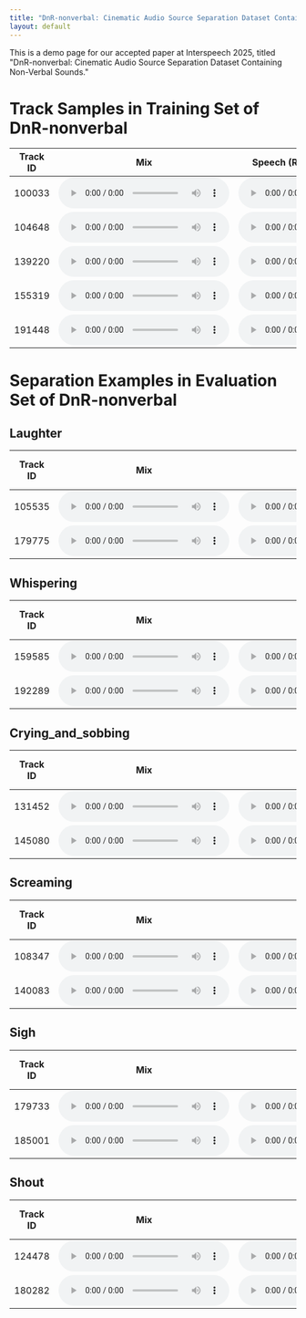 ```yaml
---
title: "DnR-nonverbal: Cinematic Audio Source Separation Dataset Containing Non-Verbal Sounds"
layout: default
---
```


This is a demo page for our accepted paper at Interspeech 2025, titled "DnR-nonverbal: Cinematic Audio Source Separation Dataset Containing Non-Verbal Sounds."

# Track Samples in Training Set of DnR-nonverbal

| Track ID | Mix | Speech (Reading + Non-Verbal) | Music | Effect |
|:-:|:-:|:-:|:-:|:-:|
| 100033 | <audio controls src="samples/100033/mix.wav"></audio> | <audio controls src="samples/100033/speech.wav"></audio> | <audio controls src="samples/100033/music.wav"></audio> | <audio controls src="samples/100033/sfx.wav"></audio> |
| 104648 | <audio controls src="samples/104648/mix.wav"></audio> | <audio controls src="samples/104648/speech.wav"></audio> | <audio controls src="samples/104648/music.wav"></audio> | <audio controls src="samples/104648/sfx.wav"></audio> |
| 139220 | <audio controls src="samples/139220/mix.wav"></audio> | <audio controls src="samples/139220/speech.wav"></audio> | <audio controls src="samples/139220/music.wav"></audio> | <audio controls src="samples/139220/sfx.wav"></audio> |
| 155319 | <audio controls src="samples/155319/mix.wav"></audio> | <audio controls src="samples/155319/speech.wav"></audio> | <audio controls src="samples/155319/music.wav"></audio> | <audio controls src="samples/155319/sfx.wav"></audio> |
| 191448 | <audio controls src="samples/191448/mix.wav"></audio> | <audio controls src="samples/191448/speech.wav"></audio> | <audio controls src="samples/191448/music.wav"></audio> | <audio controls src="samples/191448/sfx.wav"></audio> |

# Separation Examples in Evaluation Set of DnR-nonverbal

## Laughter

| Track ID | Mix | Target | Model Trained by DnR-v2 <br> (Conventional) | Model Trained by DnR-v2 + DnR-nonverbal <br> (Proposed) |
|:-:|:-:|:-:|:-:|:-:|
| 105535 | <audio controls src="examples/105535/mix.wav"></audio> | <audio controls src="examples/105535/speech.wav"></audio> | <audio controls src="examples/105535/speech_dnr-v2.wav"></audio> | <audio controls src="examples/105535/speech_dnr-v2+nonverbal.wav"></audio> |
| 179775 | <audio controls src="examples/179775/mix.wav"></audio> | <audio controls src="examples/179775/speech.wav"></audio> | <audio controls src="examples/179775/speech_dnr-v2.wav"></audio> | <audio controls src="examples/179775/speech_dnr-v2+nonverbal.wav"></audio> |

## Whispering

| Track ID | Mix | Target | Model Trained by DnR-v2 <br> (Conventional) | Model Trained by DnR-v2 + DnR-nonverbal <br> (Proposed) |
|:-:|:-:|:-:|:-:|:-:|
| 159585 | <audio controls src="examples/159585/mix.wav"></audio> | <audio controls src="examples/159585/speech.wav"></audio> | <audio controls src="examples/159585/speech_dnr-v2.wav"></audio> | <audio controls src="examples/159585/speech_dnr-v2+nonverbal.wav"></audio> |
| 192289 | <audio controls src="examples/192289/mix.wav"></audio> | <audio controls src="examples/192289/speech.wav"></audio> | <audio controls src="examples/192289/speech_dnr-v2.wav"></audio> | <audio controls src="examples/192289/speech_dnr-v2+nonverbal.wav"></audio> |

## Crying_and_sobbing

| Track ID | Mix | Target | Model Trained by DnR-v2 <br> (Conventional) | Model Trained by DnR-v2 + DnR-nonverbal <br> (Proposed) |
|:-:|:-:|:-:|:-:|:-:|
| 131452 | <audio controls src="examples/131452/mix.wav"></audio> | <audio controls src="examples/131452/speech.wav"></audio> | <audio controls src="examples/131452/speech_dnr-v2.wav"></audio> | <audio controls src="examples/131452/speech_dnr-v2+nonverbal.wav"></audio> |
| 145080 | <audio controls src="examples/145080/mix.wav"></audio> | <audio controls src="examples/145080/speech.wav"></audio> | <audio controls src="examples/145080/speech_dnr-v2.wav"></audio> | <audio controls src="examples/145080/speech_dnr-v2+nonverbal.wav"></audio> |

## Screaming

| Track ID | Mix | Target | Model Trained by DnR-v2 <br> (Conventional) | Model Trained by DnR-v2 + DnR-nonverbal <br> (Proposed) |
|:-:|:-:|:-:|:-:|:-:|
| 108347 | <audio controls src="examples/108347/mix.wav"></audio> | <audio controls src="examples/108347/speech.wav"></audio> | <audio controls src="examples/108347/speech_dnr-v2.wav"></audio> | <audio controls src="examples/108347/speech_dnr-v2+nonverbal.wav"></audio> |
| 140083 | <audio controls src="examples/140083/mix.wav"></audio> | <audio controls src="examples/140083/speech.wav"></audio> | <audio controls src="examples/140083/speech_dnr-v2.wav"></audio> | <audio controls src="examples/140083/speech_dnr-v2+nonverbal.wav"></audio> |

## Sigh

| Track ID | Mix | Target | Model Trained by DnR-v2 <br> (Conventional) | Model Trained by DnR-v2 + DnR-nonverbal <br> (Proposed) |
|:-:|:-:|:-:|:-:|:-:|
| 179733 | <audio controls src="examples/179733/mix.wav"></audio> | <audio controls src="examples/179733/speech.wav"></audio> | <audio controls src="examples/179733/speech_dnr-v2.wav"></audio> | <audio controls src="examples/179733/speech_dnr-v2+nonverbal.wav"></audio> |
| 185001 | <audio controls src="examples/185001/mix.wav"></audio> | <audio controls src="examples/185001/speech.wav"></audio> | <audio controls src="examples/185001/speech_dnr-v2.wav"></audio> | <audio controls src="examples/185001/speech_dnr-v2+nonverbal.wav"></audio> |

## Shout

| Track ID | Mix | Target | Model Trained by DnR-v2 <br> (Conventional) | Model Trained by DnR-v2 + DnR-nonverbal <br> (Proposed) |
|:-:|:-:|:-:|:-:|:-:|
| 124478 | <audio controls src="examples/124478/mix.wav"></audio> | <audio controls src="examples/124478/speech.wav"></audio> | <audio controls src="examples/124478/speech_dnr-v2.wav"></audio> | <audio controls src="examples/124478/speech_dnr-v2+nonverbal.wav"></audio> |
| 180282 | <audio controls src="examples/180282/mix.wav"></audio> | <audio controls src="examples/180282/speech.wav"></audio> | <audio controls src="examples/180282/speech_dnr-v2.wav"></audio> | <audio controls src="examples/180282/speech_dnr-v2+nonverbal.wav"></audio> |
